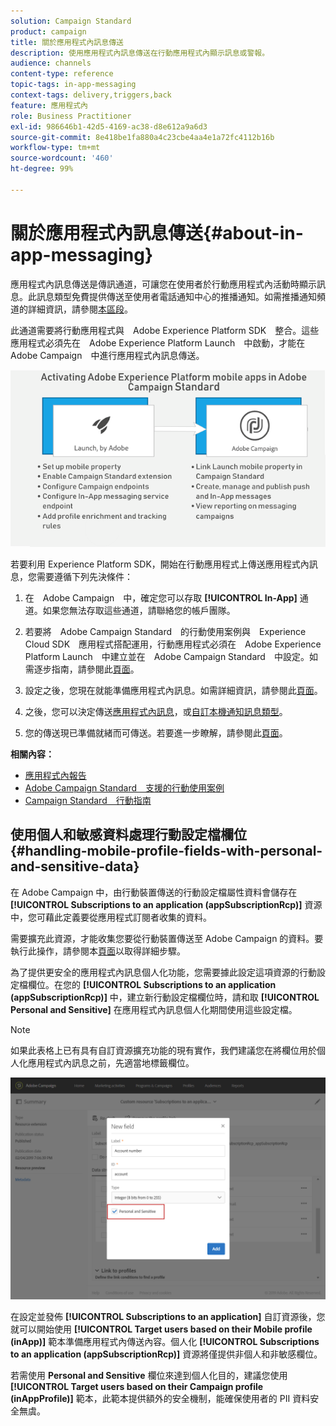 ```yaml
---
solution: Campaign Standard
product: campaign
title: 關於應用程式內訊息傳送
description: 使用應用程式內訊息傳送在行動應用程式內顯示訊息或警報。
audience: channels
content-type: reference
topic-tags: in-app-messaging
context-tags: delivery,triggers,back
feature: 應用程式內
role: Business Practitioner
exl-id: 986646b1-42d5-4169-ac38-d8e612a9a6d3
source-git-commit: 8e418be1fa880a4c23cbe4aa4e1a72fc4112b16b
workflow-type: tm+mt
source-wordcount: '460'
ht-degree: 99%

---
```


# 關於應用程式內訊息傳送{#about-in-app-messaging}

應用程式內訊息傳送是傳訊通道，可讓您在使用者於行動應用程式內活動時顯示訊息。此訊息類型免費提供傳送至使用者電話通知中心的推播通知。如需推播通知頻道的詳細資訊，請參閱[本區段](../../channels/using/about-push-notifications.md)。

此通道需要將行動應用程式與　Adobe Experience Platform SDK　整合。這些應用程式必須先在　Adobe Experience Platform Launch　中啟動，才能在　Adobe Campaign　中進行應用程式內訊息傳送。

![](assets/launch_campaign.png)

若要利用 Experience Platform SDK，開始在行動應用程式上傳送應用程式內訊息，您需要遵循下列先決條件：

1. 在　Adobe Campaign　中，確定您可以存取 **[!UICONTROL In-App]** 通道。如果您無法存取這些通道，請聯絡您的帳戶團隊。

1. 若要將　Adobe Campaign Standard　的行動使用案例與　Experience Cloud SDK　應用程式搭配運用，行動應用程式必須在　Adobe Experience Platform Launch　中建立並在　Adobe Campaign Standard　中設定。如需逐步指南，請參閱此[頁面](https://helpx.adobe.com/tw/campaign/kb/configuring-app-sdk.html)。

1. 設定之後，您現在就能準備應用程式內訊息。如需詳細資訊，請參閱此[頁面](../../channels/using/preparing-and-sending-an-in-app-message.md#preparing-your-in-app-message)。

1. 之後，您可以決定傳送[應用程式內訊息](../../channels/using/customizing-an-in-app-message.md)，或[自訂本機通知訊息類型](../../channels/using/customizing-an-in-app-message.md#customizing-a-local-notification-message-type)。

1. 您的傳送現已準備就緒而可傳送。若要進一步瞭解，請參閱此[頁面](../../channels/using/preparing-and-sending-an-in-app-message.md#sending-your-in-app-message)。

**相關內容：**

* [應用程式內報告](../../reporting/using/in-app-report.md)
* [Adobe Campaign Standard　支援的行動使用案例](https://helpx.adobe.com/tw/campaign/kb/configure-launch-rules-acs-use-cases.html)
* [Campaign Standard　行動指南](https://helpx.adobe.com/tw/campaign/kb/acs-mobile.html)

## 使用個人和敏感資料處理行動設定檔欄位 {#handling-mobile-profile-fields-with-personal-and-sensitive-data}

在 Adobe Campaign 中，由行動裝置傳送的行動設定檔屬性資料會儲存在 **[!UICONTROL Subscriptions to an application (appSubscriptionRcp)]** 資源中，您可藉此定義要從應用程式訂閱者收集的資料。

需要擴充此資源，才能收集您要從行動裝置傳送至 Adobe Campaign 的資料。要執行此操作，請參閱本[頁面](../../developing/using/extending-the-subscriptions-to-an-application-resource.md)以取得詳細步驟。

為了提供更安全的應用程式內訊息個人化功能，您需要據此設定這項資源的行動設定檔欄位。在您的 **[!UICONTROL Subscriptions to an application (appSubscriptionRcp)]** 中，建立新行動設定檔欄位時，請和取 **[!UICONTROL Personal and Sensitive]** 在應用程式內訊息個人化期間使用這些設定檔。

>[!NOTE]
>
>如果此表格上已有具有自訂資源擴充功能的現有實作，我們建議您在將欄位用於個人化應用程式內訊息之前，先適當地標籤欄位。

![](assets/in_app_personal_data_2.png)

在設定並發佈 **[!UICONTROL Subscriptions to an application]** 自訂資源後，您就可以開始使用 **[!UICONTROL Target users based on their Mobile profile (inApp)]** 範本準備應用程式內傳送內容。個人化 **[!UICONTROL Subscriptions to an application (appSubscriptionRcp)]** 資源將僅提供非個人和非敏感欄位。

若需使用 **Personal and Sensitive** 欄位來達到個人化目的，建議您使用 **[!UICONTROL Target users based on their Campaign profile (inAppProfile)]** 範本，此範本提供額外的安全機制，能確保使用者的 PII 資料安全無虞。